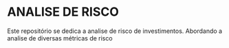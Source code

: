 # ANALISE DE RISCO
 Este repositório se dedica a analise de risco de investimentos. Abordando a analise de diversas métricas de risco
